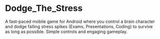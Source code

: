 # Dodge_The_Stress
A fast-paced mobile game for Android where you control a brain character and dodge falling stress spikes (Exams, Presentations, Coding) to survive as long as possible. Simple controls and engaging gameplay.
